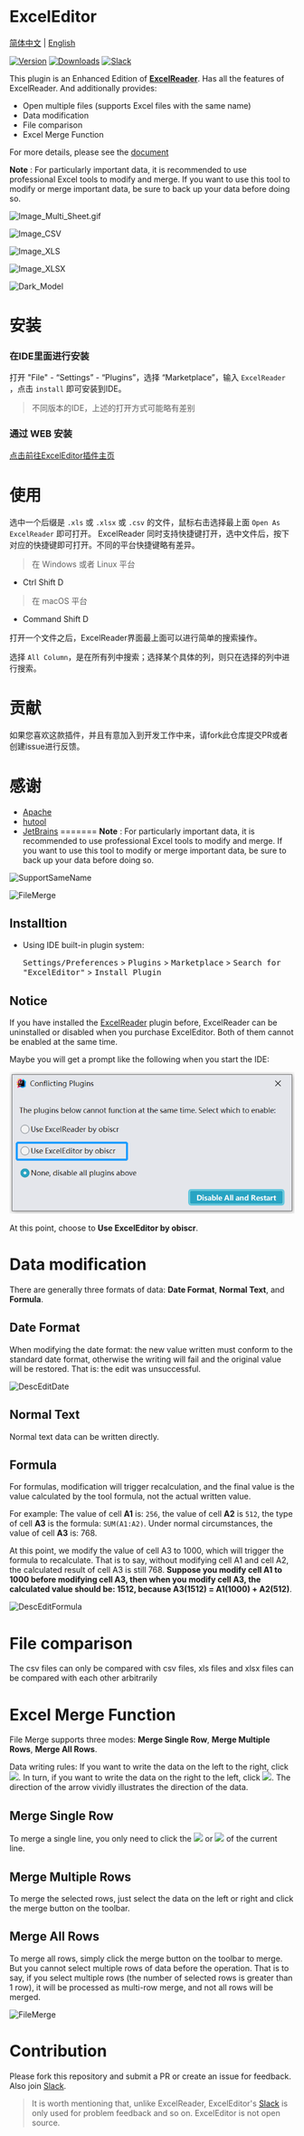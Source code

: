 # ExcelEditor

<p> 

[简体中文](https://github.com/obiscr/ExcelEditor/blob/main/README_CN.md)  |
[English](https://github.com/obiscr/ExcelEditor/blob/main/README.md)

</p>

<!-- Plugin description -->

[![Version](https://img.shields.io/jetbrains/plugin/v/18663-exceleditor.svg)](https://plugins.jetbrains.com/plugin/18663-exceleditor)
[![Downloads](https://img.shields.io/jetbrains/plugin/d/18663-exceleditor.svg)](https://plugins.jetbrains.com/plugin/18663-exceleditor)
[![Slack](https://img.shields.io/badge/Slack-%23ExcelEditor-blue?logo=Slack)](https://observercreator.slack.com/)


This plugin is an Enhanced Edition of [**ExcelReader**](https://plugins.jetbrains.com/plugin/14722-excelreader).
Has all the features of ExcelReader. And additionally provides:

+ Open multiple files (supports Excel files with the same name)
+ Data modification
+ File comparison
+ Excel Merge Function

For more details, please see the [document](https://obiscr.github.io/docs/ExcelEditor)

**Note** : For particularly important data, it is recommended to use 
professional Excel tools to modify and merge. If you want to use this tool 
to modify or merge important data, be sure to back up your data before doing so.
<!-- Plugin description end -->

![Image_Multi_Sheet.gif](https://obiscr.oss-cn-hongkong.aliyuncs.com/res/ExcelReader/docs/Image_Multi_Sheet.gif?versionId=CAEQUBiBgIDR2YK6yBciIDZlODBlNjA4NmNlZDQyYTdiZmY0OWRiYzg2ZTA0MTE2)

![Image_CSV](https://obiscr.oss-cn-hongkong.aliyuncs.com/res/ExcelReader/docs/Image_CSV.png?versionId=CAEQUBiBgMCkvJK6yBciIDllYjgxNDk5Y2YyZjQ1ZWU4M2VjMjY3NjVhNjBlYTBh)

![Image_XLS](https://obiscr.oss-cn-hongkong.aliyuncs.com/res/ExcelReader/docs/Image_XLS.png?versionId=CAEQUBiBgMCdvJK6yBciIDFlZGVjNzcwZmEzYzRkN2JiMzE0N2Y1ZGQ5NTllMDFk)

![Image_XLSX](https://obiscr.oss-cn-hongkong.aliyuncs.com/res/ExcelReader/docs/Image_XLSX.png?versionId=CAEQUBiBgICPvJK6yBciIGI0MGI5MGU1MGVhYzQxMzJhZmY2NWU4ZWNmNmRhNGQ2)

![Dark_Model](https://obiscr.oss-cn-hongkong.aliyuncs.com/res/ExcelReader/docs/Dark_Model.png?versionId=CAEQUBiBgICWvJK6yBciIDljNmYwZDY1YmRkYjQwZThiZDFkNjc4MTIxYzBhOTk0)

# 安装
### 在IDE里面进行安装
打开 "File" - “Settings” - “Plugins”，选择 “Marketplace”，输入 `ExcelReader` ，点击 `install` 即可安装到IDE。
> 不同版本的IDE，上述的打开方式可能略有差别

### 通过 WEB 安装
[点击前往ExcelEditor插件主页](https://plugins.jetbrains.com/plugin/14722-excelreader)

# 使用
选中一个后缀是 `.xls` 或 `.xlsx` 或 `.csv` 的文件，鼠标右击选择最上面 `Open As ExcelReader` 即可打开。
ExcelReader 同时支持快捷键打开，选中文件后，按下对应的快捷键即可打开。不同的平台快捷键略有差异。

> 在 Windows 或者 Linux 平台
+ Ctrl Shift D

> 在 macOS 平台
+ Command Shift D

打开一个文件之后，ExcelReader界面最上面可以进行简单的搜索操作。

选择 `All Column`，是在所有列中搜索；选择某个具体的列，则只在选择的列中进行搜索。

# 贡献

如果您喜欢这款插件，并且有意加入到开发工作中来，请fork此仓库提交PR或者创建issue进行反馈。

# 感谢

+ [Apache](https://poi.apache.org/)
+ [hutool](https://www.hutool.cn/)
+ [JetBrains](https://www.jetbrains.com)
=======
**Note** : For particularly important data, it is recommended to use
professional Excel tools to modify and merge. If you want to use this tool
to modify or merge important data, be sure to back up your data before doing so.

![SupportSameName](https://obiscr.github.io/docs/ExcelEditor/images/SupportSameName.gif)

![FileMerge](https://obiscr.github.io/docs/ExcelEditor/images/FileMerge.gif)

## Installtion

- Using IDE built-in plugin system:

  <kbd>Settings/Preferences</kbd> > <kbd>Plugins</kbd> > <kbd>Marketplace</kbd> > <kbd>Search for "ExcelEditor"</kbd> >
  <kbd>Install Plugin</kbd>

## Notice

If you have installed the [ExcelReader](https://plugins.jetbrains.com/plugin/14722-excelreader) plugin before, ExcelReader can be uninstalled or disabled 
when you purchase ExcelEditor. Both of them cannot be enabled at the same time.

Maybe you will get a prompt like the following when you start the IDE:

![Plugin_Auto_Check](https://raw.githubusercontent.com/obiscr/docs/gh-pages/ExcelEditor/images/Plugin_Auto_Check.png)

At this point, choose to **Use ExcelEditor by obiscr**.


# Data modification
There are generally three formats of data: **Date Format**, **Normal Text**, and **Formula**.

## Date Format
When modifying the date format: the new value written must conform to the standard date format, otherwise the writing will fail and the original value will be restored. That is: the edit was unsuccessful.

![DescEditDate](https://user-images.githubusercontent.com/28687074/154837396-91fe23ab-1e81-41c6-9490-2ab956984784.gif)

## Normal Text
Normal text data can be written directly.

## Formula
For formulas, modification will trigger recalculation, and the final value is the value calculated by the tool formula, not the actual written value.

For example:
The value of cell **A1** is: `256`, the value of cell **A2** is `512`, the type of cell **A3** is the formula: `SUM(A1:A2)`. Under normal circumstances, the value of cell **A3** is: 768.

At this point, we modify the value of cell A3 to 1000, which will trigger the formula to recalculate. 
That is to say, without modifying cell A1 and cell A2, the calculated result of cell A3 is still 768.
**Suppose you modify cell A1 to 1000 before modifying cell A3, then when you modify cell A3, 
the calculated value should be: 1512, because A3(1512) = A1(1000) + A2(512)**.

![DescEditFormula](https://user-images.githubusercontent.com/28687074/154837384-94199813-e7a9-4819-80fd-6890333b4d19.gif)

# File comparison
The csv files can only be compared with csv files, xls files and xlsx files can be compared with each other arbitrarily

# Excel Merge Function
File Merge supports three modes: **Merge Single Row**, **Merge Multiple Rows**, **Merge All Rows**.

Data writing rules: If you want to write the data on the left to the right, click ![](https://intellij-icons.jetbrains.design/icons/AllIcons/vcs/arrow_right.svg). In turn, if you want to write the data on the right to the left, click ![](https://intellij-icons.jetbrains.design/icons/AllIcons/vcs/arrow_left.svg). The direction of the arrow vividly illustrates the direction of the data.

## Merge Single Row
To merge a single line, you only need to click the ![](https://intellij-icons.jetbrains.design/icons/AllIcons/vcs/arrow_right.svg) or ![](https://intellij-icons.jetbrains.design/icons/AllIcons/vcs/arrow_left.svg) of the current line.

## Merge Multiple Rows
To merge the selected rows, just select the data on the left or right and click the merge button on the toolbar.

## Merge All Rows
To merge all rows, simply click the merge button on the toolbar to merge. 
But you cannot select multiple rows of data before the operation.
That is to say, if you select multiple rows (the number of selected rows is greater than 1 row), 
it will be processed as multi-row merge, and not all rows will be merged.

![FileMerge](https://obiscr.github.io/docs/ExcelEditor/images/FileMerge.gif)

# Contribution

Please fork this repository and submit a PR or create an issue for feedback. Also join [Slack](https://observercreator.slack.com/).

> It is worth mentioning that, unlike ExcelReader, ExcelEditor's [Slack](https://observercreator.slack.com/) is only used for problem feedback and so on. ExcelEditor is not open source.
